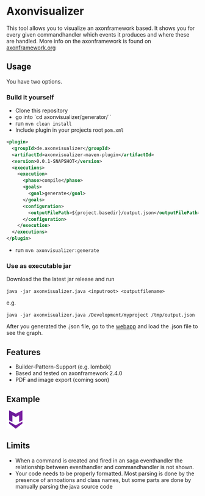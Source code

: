 # Axonvisualizer

This tool allows you to visualize an axonframework based.
It shows you for every given commandhandler which events it produces and where these are handled.
More info on the axonframework is found on [axonframework.org](http://axonframework.org/)

## Usage

You have two options.

### Build it yourself

* Clone this repository
* go into `cd axonvisualizer/generator/``
* run `mvn clean install`
* Include plugin in your projects root `pom.xml`
```xml
<plugin>
  <groupId>de.axonvisualizer</groupId>
  <artifactId>axonvisualizer-maven-plugin</artifactId>
  <version>0.0.1-SNAPSHOT</version>
  <executions>
    <execution>
      <phase>compile</phase>
      <goals>
        <goal>generate</goal>
      </goals>
      <configuration>
        <outputFilePath>${project.basedir}/output.json</outputFilePath>
      </configuration>
    </execution>
  </executions>
</plugin>
```

* run `mvn axonvisualizer:generate`

### Use as executable jar

Download the the latest jar release and run

`java -jar axonvisualizer.java <inputroot> <outputfilename>`

e.g.

`java -jar axonvisualizer.java /Development/myproject /tmp/output.json`

After you generated the .json file, go to the [webapp](http://github.com/) and load the .json file to see the graph.

## Features

* Builder-Pattern-Support (e.g. lombok)
* Based and tested on axonframework 2.4.0
* PDF and image export (coming soon)

## Example

![example image][example]


## Limits

* When a command is created and fired in an saga eventhandler
the relationship between eventhandler and commandhandler is not shown.
* Your code needs to be properly formatted. Most parsing is done by the presence of annoations and class names, but some parts are done by manually parsing the java source code


[example]: https://github.com/adam-p/markdown-here/raw/master/src/common/images/icon48.png "Example image"
